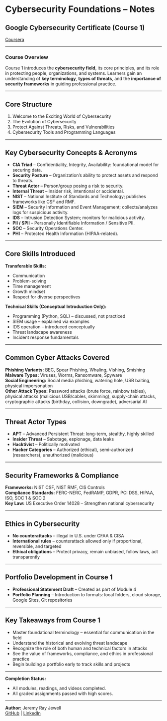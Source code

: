 # Cybersecurity Foundations – Notes  

## Google Cybersecurity Certificate (Course 1) 

[Coursera](https://www.coursera.org/learn/foundations-of-cybersecurity/home/welcome)

---

### **Course Overview**  
Course 1 introduces the **cybersecurity field**, its core principles, and its role in protecting people, organizations, and systems. Learners gain an understanding of **key terminology**, **types of threats**, and the **importance of security frameworks** in guiding professional practice. 

---

## Core Structure  
1. Welcome to the Exciting World of Cybersecurity  
2. The Evolution of Cybersecurity  
3. Protect Against Threats, Risks, and Vulnerabilities  
4. Cybersecurity Tools and Programming Languages  

---

## Key Cybersecurity Concepts & Acronyms  
- **CIA Triad** – Confidentiality, Integrity, Availability: foundational model for securing data.  
- **Security Posture** – Organization’s ability to protect assets and respond to threats.  
- **Threat Actor** – Person/group posing a risk to security.  
- **Internal Threat** – Insider risk, intentional or accidental.  
- **NIST** – National Institute of Standards and Technology; publishes frameworks like CSF and RMF.  
- **SIEM** – Security Information and Event Management; collects/analyzes logs for suspicious activity.  
- **IDS** – Intrusion Detection System; monitors for malicious activity.  
- **PII / SPII** – Personally Identifiable Information / Sensitive PII.  
- **SOC** – Security Operations Center.  
- **PHI** – Protected Health Information (HIPAA-related).  

---

## Core Skills Introduced  

**Transferable Skills:**  
- Communication  
- Problem-solving  
- Time management  
- Growth mindset  
- Respect for diverse perspectives  

**Technical Skills (Conceptual Introduction Only):**  
- Programming (Python, SQL) – discussed, not practiced  
- SIEM usage – explained via examples  
- IDS operation – introduced conceptually  
- Threat landscape awareness  
- Incident response fundamentals  

---

## Common Cyber Attacks Covered  
**Phishing Variants:** BEC, Spear Phishing, Whaling, Vishing, Smishing  
**Malware Types:** Viruses, Worms, Ransomware, Spyware  
**Social Engineering:** Social media phishing, watering hole, USB baiting, physical impersonation  
**Other Attack Types:** Password attacks (brute force, rainbow tables), physical attacks (malicious USB/cables, skimming), supply-chain attacks, cryptographic attacks (birthday, collision, downgrade), adversarial AI  

---

## Threat Actor Types  
- **APT** – Advanced Persistent Threat: long-term, stealthy, highly skilled  
- **Insider Threat** – Sabotage, espionage, data leaks  
- **Hacktivist** – Politically motivated  
- **Hacker Categories** – Authorized (ethical), semi-authorized (researchers), unauthorized (malicious)  

---

## Security Frameworks & Compliance  
**Frameworks:** NIST CSF, NIST RMF, CIS Controls  
**Compliance Standards:** FERC-NERC, FedRAMP, GDPR, PCI DSS, HIPAA, ISO, SOC 1 & SOC 2  
**Key Law:** US Executive Order 14028 – Strengthen national cybersecurity  

---

## Ethics in Cybersecurity  
- **No counterattacks** – illegal in U.S. under CFAA & CISA  
- **International rules** – counterattack allowed only if proportional, reversible, and targeted  
- **Ethical obligations** – Protect privacy, remain unbiased, follow laws, act transparently  

---

## Portfolio Development in Course 1  
- **Professional Statement Draft** – Created as part of Module 4  
- **Portfolio Planning** – Introduction to formats: local folders, cloud storage, Google Sites, Git repositories  

---

## Key Takeaways from Course 1  
- Master foundational terminology – essential for communication in the field  
- Understand the historical and evolving threat landscape  
- Recognize the role of both human and technical factors in attacks  
- See the value of frameworks, compliance, and ethics in professional practice  
- Begin building a portfolio early to track skills and projects  

---

**Completion Status:**
- All modules, readings, and videos completed.
- All graded assignments passed with high scores.

---

**Author:** Jeremy Ray Jewell  
[GitHub](https://github.com/jeremyrayjewell) | [LinkedIn](https://www.linkedin.com/in/jeremyrayjewell)  
